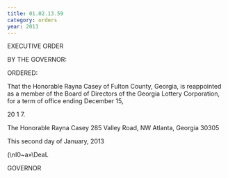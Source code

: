 ```yaml
---
title: 01.02.13.59
category: orders
year: 2013
---
```

 

EXECUTIVE ORDER

BY THE GOVERNOR:

ORDERED:

That the Honorable Rayna Casey of Fulton County, Georgia, is
reappointed as a member of the Board of Directors of the Georgia
Lottery Corporation, for a term of office ending December 15,

20 1 7.

The Honorable Rayna Casey
285 Valley Road, NW
Atlanta, Georgia 30305

This second day of January, 2013

\(\nI0~a»\DeaL

GOVERNOR

